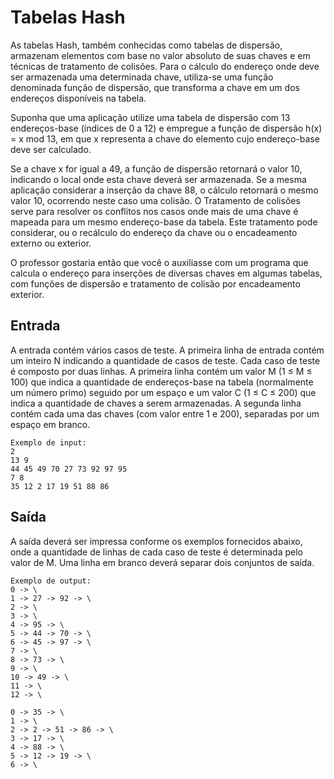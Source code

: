 # Tabelas Hash

As tabelas Hash, também conhecidas como tabelas de dispersão, armazenam elementos com base no valor absoluto de suas chaves e em técnicas de tratamento de colisões. Para o cálculo do endereço onde deve ser armazenada uma determinada chave, utiliza-se uma função denominada função de dispersão, que transforma a chave em um dos endereços disponíveis na tabela.

Suponha que uma aplicação utilize uma tabela de dispersão com 13 endereços-base (índices de 0 a 12) e empregue a função de dispersão h(x) = x mod 13, em que x representa a chave do elemento cujo endereço-base deve ser calculado.

Se a chave x for igual a 49, a função de dispersão retornará o valor 10, indicando o local onde esta chave deverá ser armazenada. Se a mesma aplicação considerar a inserção da chave 88, o cálculo retornará o mesmo valor 10, ocorrendo neste caso uma colisão. O Tratamento de colisões serve para resolver os conflitos nos casos onde mais de uma chave é mapeada para um mesmo endereço-base da tabela. Este tratamento pode considerar, ou o recálculo do endereço da chave ou o encadeamento externo ou exterior.

O professor gostaria então que você o auxiliasse com um programa que calcula o endereço para inserções de diversas chaves em algumas tabelas, com funções de dispersão e tratamento de colisão por encadeamento exterior.

## Entrada
A entrada contém vários casos de teste. A primeira linha de entrada contém um inteiro N indicando a quantidade de casos de teste. Cada caso de teste é composto por duas linhas. A primeira linha contém um valor M (1 ≤ M ≤ 100) que indica a quantidade de endereços-base na tabela (normalmente um número primo) seguido por um espaço e um valor C (1 ≤ C ≤ 200) que indica a quantidade de chaves a serem armazenadas. A segunda linha contém cada uma das chaves (com valor entre 1 e 200), separadas por um espaço em branco.
```
Exemplo de input:
2
13 9
44 45 49 70 27 73 92 97 95
7 8
35 12 2 17 19 51 88 86
```

## Saída
A saída deverá ser impressa conforme os exemplos fornecidos abaixo, onde a quantidade de linhas de cada caso de teste é determinada pelo valor de M. Uma linha em branco deverá separar dois conjuntos de saída.

```
Exemplo de output:
0 -> \
1 -> 27 -> 92 -> \
2 -> \
3 -> \
4 -> 95 -> \
5 -> 44 -> 70 -> \
6 -> 45 -> 97 -> \
7 -> \
8 -> 73 -> \
9 -> \
10 -> 49 -> \
11 -> \
12 -> \

0 -> 35 -> \
1 -> \
2 -> 2 -> 51 -> 86 -> \
3 -> 17 -> \
4 -> 88 -> \
5 -> 12 -> 19 -> \
6 -> \
```
